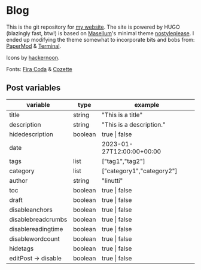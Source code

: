 # Blog

This is the git repository for [my website](https://whereistayuplate.com). The site is powered by HUGO (blazingly fast, btw!) is based on [Masellum](https://github.com/Masellum)'s minimal theme [nostyleplease](https://github.com/Masellum/hugo-theme-nostyleplease). I ended up modifying the theme somewhat to incorporate bits and bobs from: [PaperMod](https://github.com/adityatelange/hugo-PaperMod) & [Terminal](https://github.com/panr/hugo-theme-terminal/tree/master).

Icons by [hackernoon](https://github.com/hackernoon/pixel-icon-library/tree/main).

Fonts: [Fira Coda](https://github.com/tonsky/FiraCode) & [Cozette](https://github.com/slavfox/Cozette)

## Post variables

| variable | type  | example  |
|---|---|---|
| title  | string  | "This is a title"  |
| description | string | "This is a description." |
| hidedescription | boolean | true \| false |
| date  |   | 2023-01-27T12:00:00+00:00  |
| tags  | list  | ["tag1","tag2"]  |
| category  | list  | ["category1","category2"]  |
| author  | string  | "linutti"  |
| toc  | boolean  | true \| false  |
| draft  | boolean  | true \| false |
| disableanchors  | boolean  | true \| false  |
| disablebreadcrumbs  | boolean  | true \| false  |
| disablereadingtime  | boolean  | true \| false  |
| disablewordcount  | boolean  | true \| false  |
| hidetags | boolean | true \| false |
| editPost -> disable  | boolean  | true \| false  |
